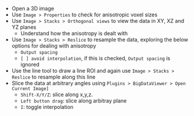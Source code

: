 - Open a 3D image
- Use `Image > Properties` to check for anisotropic voxel sizes
- Use `Image > Stacks > Orthogonal views` to view the data in XY, XZ and YZ planes 
  - Understand how the anisotropy is dealt with
- Use `Image > Stacks > Reslice` to resample the data, exploring the below options for dealing with anisotropy
  - `Output spacing`
  - `[ ] avoid interpolation`, if this is checked, `Output spacing` is ignored
- Use the line tool to draw a line ROI and again use `Image > Stacks > Reslice` to resample along this line
- Slice the data at arbitrary angles using `Plugins > BigDataViewer > Open Current Image]`
  - `Shift-X/Y/Z`: slice along x,y,z.
  - `Left button drag`: slice along arbitray plane
  - `I`: toggle interpolation
